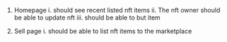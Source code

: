 1. Homepage
    i. should see recent listed nft items
    ii. The nft owner should be able to update nft 
    iii. should be able to but item

2. Sell page
    i. should be able to list nft items to the marketplace